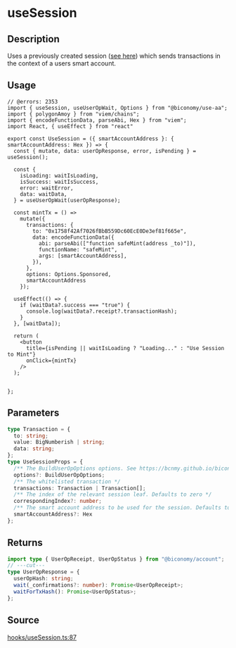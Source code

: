 # useSession

## Description

Uses a previously created session ([see here](./useCreateSession.md)) which sends transactions in the context of a users smart account.

## Usage

```tsx twoslash
// @errors: 2353
import { useSession, useUserOpWait, Options } from "@biconomy/use-aa";
import { polygonAmoy } from "viem/chains";
import { encodeFunctionData, parseAbi, Hex } from "viem";
import React, { useEffect } from "react"

export const UseSession = ({ smartAccountAddress }: { smartAccountAddress: Hex }) => {
  const { mutate, data: userOpResponse, error, isPending } = useSession();

  const {
    isLoading: waitIsLoading,
    isSuccess: waitIsSuccess,
    error: waitError,
    data: waitData,
  } = useUserOpWait(userOpResponse);

  const mintTx = () =>
    mutate({
      transactions: {
        to: "0x1758f42Af7026fBbB559Dc60EcE0De3ef81f665e",
        data: encodeFunctionData({
          abi: parseAbi(["function safeMint(address _to)"]),
          functionName: "safeMint",
          args: [smartAccountAddress],
        }),
      },
      options: Options.Sponsored,
      smartAccountAddress
    });

  useEffect(() => {
    if (waitData?.success === "true") {
      console.log(waitData?.receipt?.transactionHash);
    }
  }, [waitData]);

  return (
    <button
      title={isPending || waitIsLoading ? "Loading..." : "Use Session to Mint"}
      onClick={mintTx}
    />
  );


};
```


## Parameters

```ts
type Transaction = {
  to: string;
  value: BigNumberish | string;
  data: string;
};
type UseSessionProps = {
  /** The BuildUserOpOptions options. See https://bcnmy.github.io/biconomy-client-sdk/types/BuildUserOpOptions.html for further detail */
  options?: BuildUserOpOptions;
  /** The whitelisted transaction */
  transactions: Transaction | Transaction[];
  /** The index of the relevant session leaf. Defaults to zero */
  correspondingIndex?: number;
  /** The smart account address to be used for the session. Defaults to the connected smartAccount. */
  smartAccountAddress?: Hex
};
```

## Returns

```ts twoslash
import type { UserOpReceipt, UserOpStatus } from "@biconomy/account";
// ---cut---
type UserOpResponse = {
  userOpHash: string;
  wait(_confirmations?: number): Promise<UserOpReceipt>;
  waitForTxHash(): Promise<UserOpStatus>;
};
```


## Source

[hooks/useSession.ts:87](https://github.com/bcnmy/useAA/blob/main/src/hooks/useSession.ts#L87)
